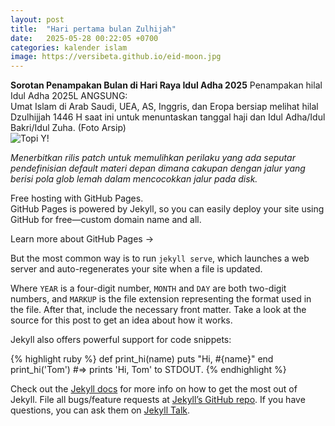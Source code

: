 ```yaml
---
layout: post
title:  "Hari pertama bulan Zulhijah"
date:   2025-05-28 00:22:05 +0700
categories: kalender islam
image: https://versibeta.github.io/eid-moon.jpg
---
```

**Sorotan Penampakan Bulan di Hari Raya Idul Adha 2025**
Penampakan hilal Idul Adha 2025L  ANGSUNG:  
Umat Islam di Arab Saudi, UEA, AS, Inggris, dan Eropa bersiap melihat hilal Dzulhijjah 1446 H saat ini untuk menuntaskan tanggal haji dan Idul Adha/Idul Bakri/Idul Zuha. (Foto Arsip)  
![Topi Y!](/eid-moon.jpeg "eid mubarak.")  




*Menerbitkan rilis patch untuk memulihkan perilaku yang ada seputar pendefinisian default materi depan dimana cakupan dengan jalur yang berisi pola glob lemah dalam mencocokkan jalur pada disk.*


Free hosting with GitHub Pages.  
GitHub Pages is powered by Jekyll, so you can easily deploy your site using GitHub for free—custom domain name and all.

Learn more about GitHub Pages →

But the most common way is to run `jekyll serve`, which launches a web server and auto-regenerates your site when a file is updated.

Where `YEAR` is a four-digit number, `MONTH` and `DAY` are both two-digit numbers, and `MARKUP` is the file extension representing the format used in the file. After that, include the necessary front matter. Take a look at the source for this post to get an idea about how it works.

Jekyll also offers powerful support for code snippets:

{% highlight ruby %}
def print_hi(name)
  puts "Hi, #{name}"
end
print_hi('Tom')
#=> prints 'Hi, Tom' to STDOUT.
{% endhighlight %}

Check out the [Jekyll docs][jekyll-docs] for more info on how to get the most out of Jekyll. File all bugs/feature requests at [Jekyll’s GitHub repo][jekyll-gh]. If you have questions, you can ask them on [Jekyll Talk][jekyll-talk].

[jekyll-docs]: https://jekyllrb.com/docs/home
[jekyll-gh]:   https://github.com/jekyll/jekyll
[jekyll-talk]: https://talk.jekyllrb.com/
